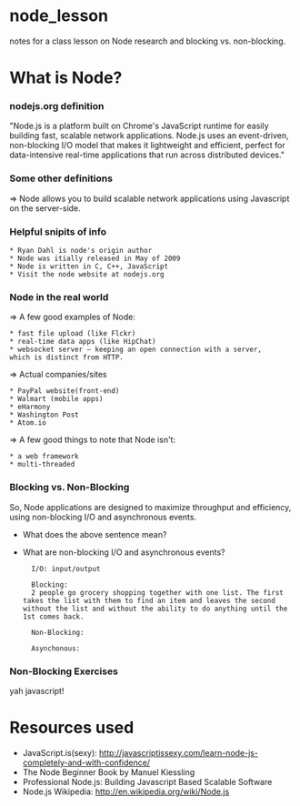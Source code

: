 node_lesson
===========

notes for a class lesson on Node research and blocking vs. non-blocking. 

What is Node?
===========

### nodejs.org definition

"Node.js is a platform built on Chrome's JavaScript runtime for easily building fast, scalable network applications. Node.js uses an event-driven, non-blocking I/O model that makes it lightweight and efficient, perfect for data-intensive real-time applications that run across distributed devices." 

### Some other definitions

=> Node allows you to build scalable network applications using Javascript on the server-side.

### Helpful snipits of info
	* Ryan Dahl is node's origin author
	* Node was itially released in May of 2009
	* Node is written in C, C++, JavaScript
	* Visit the node website at nodejs.org

### Node in the real world

=> A few good examples of Node:

	* fast file upload (like Flckr)
	* real-time data apps (like HipChat)
	* websocket server — keeping an open connection with a server, 	  which is distinct from HTTP.

=> Actual companies/sites

	* PayPal website(front-end)
	* Walmart (mobile apps)
	* eHarmony
	* Washington Post
	* Atom.io 

=> A few good things to note that Node isn't:

	* a web framework
	* multi-threaded

### Blocking vs. Non-Blocking
So, Node applications are designed to maximize throughput and efficiency, using non-blocking I/O and asynchronous events.

* What does the above sentence mean? 
* What are non-blocking I/O and asynchronous events?

		I/O: input/output

		Blocking: 
		2 people go grocery shopping together with one list. The first takes the list with them to find an item and leaves the second without the list and without the ability to do anything until the 1st comes back. 
		
		Non-Blocking:

		Asynchonous:

### Non-Blocking Exercises

yah javascript!


Resources used
===========
* JavaScript.is(sexy): http://javascriptissexy.com/learn-node-js-completely-and-with-confidence/
* The Node Beginner Book by Manuel Kiessling
*  Professional Node.js: Building Javascript Based Scalable Software
*  Node.js Wikipedia: http://en.wikipedia.org/wiki/Node.js